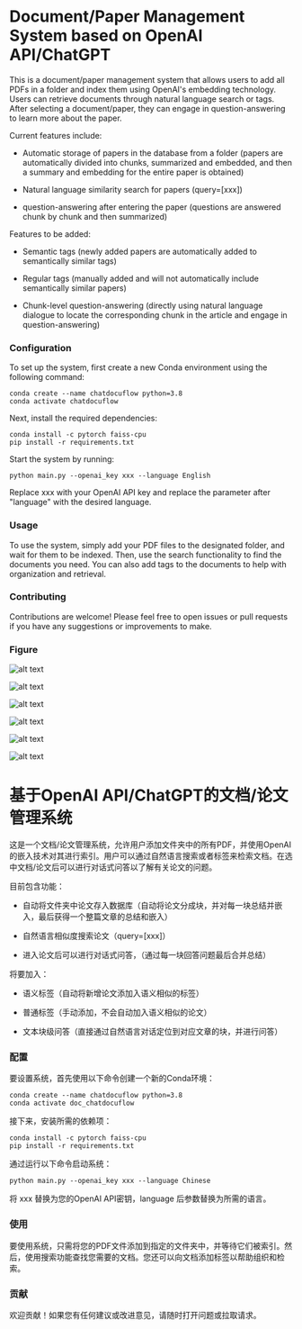 # Document/Paper Management System based on OpenAI API/ChatGPT

This is a document/paper management system that allows users to add all PDFs in a folder and index them using OpenAI's embedding technology. Users can retrieve documents through natural language search or tags. After selecting a document/paper, they can engage in question-answering to learn more about the paper.

Current features include:

* Automatic storage of papers in the database from a folder (papers are automatically divided into chunks, summarized and embedded, and then a summary and embedding for the entire paper is obtained)

* Natural language similarity search for papers (query=[xxx])

* question-answering after entering the paper (questions are answered chunk by chunk and then summarized)

Features to be added:

* Semantic tags (newly added papers are automatically added to semantically similar tags)

* Regular tags (manually added and will not automatically include semantically similar papers)

* Chunk-level question-answering (directly using natural language dialogue to locate the corresponding chunk in the article and engage in question-answering)

### Configuration

To set up the system, first create a new Conda environment using the following command:

```
conda create --name chatdocuflow python=3.8
conda activate chatdocuflow
```

Next, install the required dependencies:

```
conda install -c pytorch faiss-cpu
pip install -r requirements.txt
```

Start the system by running:

```python main.py --openai_key xxx --language English```

Replace xxx with your OpenAI API key and replace the parameter after "language" with the desired language.

### Usage

To use the system, simply add your PDF files to the designated folder, and wait for them to be indexed. Then, use the search functionality to find the documents you need. You can also add tags to the documents to help with organization and retrieval.

### Contributing

Contributions are welcome! Please feel free to open issues or pull requests if you have any suggestions or improvements to make.

### Figure

![alt text](fig/fig1.png)

![alt text](fig/fig2.png)

![alt text](fig/fig3.png)

![alt text](fig/fig4.png)

![alt text](fig/fig5.png)

![alt text](fig/fig6.png)

# 基于OpenAI API/ChatGPT的文档/论文管理系统

这是一个文档/论文管理系统，允许用户添加文件夹中的所有PDF，并使用OpenAI的嵌入技术对其进行索引。用户可以通过自然语言搜索或者标签来检索文档。在选中文档/论文后可以进行对话式问答以了解有关论文的问题。

目前包含功能：

* 自动将文件夹中论文存入数据库（自动将论文分成块，并对每一块总结并嵌入，最后获得一个整篇文章的总结和嵌入）

* 自然语言相似度搜索论文（query=[xxx]）

* 进入论文后可以进行对话式问答，（通过每一块回答问题最后合并总结）

将要加入：

* 语义标签（自动将新增论文添加入语义相似的标签）

* 普通标签（手动添加，不会自动加入语义相似的论文）

* 文本块级问答（直接通过自然语言对话定位到对应文章的块，并进行问答）

### 配置

要设置系统，首先使用以下命令创建一个新的Conda环境：

```
conda create --name chatdocuflow python=3.8
conda activate doc_chatdocuflow
```

接下来，安装所需的依赖项：

```
conda install -c pytorch faiss-cpu
pip install -r requirements.txt
```

通过运行以下命令启动系统：

```python main.py --openai_key xxx --language Chinese```

将 xxx 替换为您的OpenAI API密钥，language 后参数替换为所需的语言。

### 使用

要使用系统，只需将您的PDF文件添加到指定的文件夹中，并等待它们被索引。然后，使用搜索功能查找您需要的文档。您还可以向文档添加标签以帮助组织和检索。

### 贡献

欢迎贡献！如果您有任何建议或改进意见，请随时打开问题或拉取请求。
